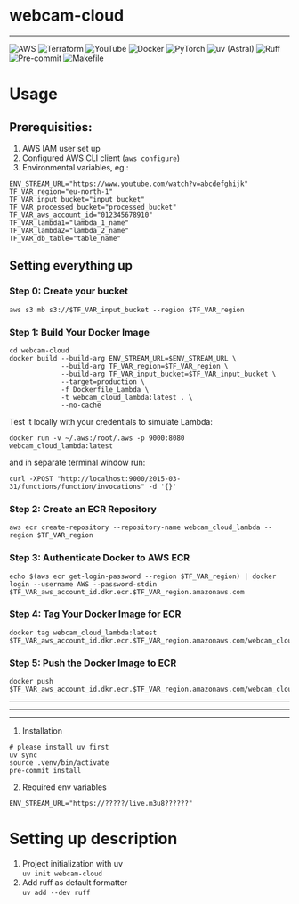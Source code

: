 # webcam-cloud
---
![AWS](https://img.shields.io/badge/cloud-AWS-FF9900?logo=amazon-aws&logoColor=white)
![Terraform](https://img.shields.io/badge/IaC-Terraform-623CE4?logo=terraform&logoColor=white)
![YouTube](https://img.shields.io/badge/Stream%20from-YouTube-red?logo=youtube&logoColor=white)
![Docker](https://img.shields.io/badge/Container-Docker-2496ED?logo=docker&logoColor=white)
![PyTorch](https://img.shields.io/badge/ML-PyTorch-EE4C2C?logo=pytorch&logoColor=white)
![uv (Astral)](https://img.shields.io/badge/Package%20Manager-uv-0095FF?logo=python&logoColor=white)
![Ruff](https://img.shields.io/badge/linter-ruff-007ACC?logo=python&logoColor=white)
![Pre-commit](https://img.shields.io/badge/linter-pre--commit-FE6F6F)
![Makefile](https://img.shields.io/badge/build-Makefile-6E6E6E)

# Usage

## Prerequisities:

1. AWS IAM user set up
2. Configured AWS CLI client (```aws configure```)
3. Environmental variables, eg.:

```
ENV_STREAM_URL="https://www.youtube.com/watch?v=abcdefghijk"
TF_VAR_region="eu-north-1"
TF_VAR_input_bucket="input_bucket"
TF_VAR_processed_bucket="processed_bucket"
TF_VAR_aws_account_id="012345678910"
TF_VAR_lambda1="lambda_1_name"
TF_VAR_lambda2="lambda_2_name"
TF_VAR_db_table="table_name"
```


## Setting everything up

### Step 0: Create your bucket
```
aws s3 mb s3://$TF_VAR_input_bucket --region $TF_VAR_region
```

### Step 1: Build Your Docker Image
```
cd webcam-cloud
docker build --build-arg ENV_STREAM_URL=$ENV_STREAM_URL \
             --build-arg TF_VAR_region=$TF_VAR_region \
             --build-arg TF_VAR_input_bucket=$TF_VAR_input_bucket \
             --target=production \
             -f Dockerfile_Lambda \
             -t webcam_cloud_lambda:latest . \
             --no-cache
```

Test it locally with your credentials to simulate Lambda:
```
docker run -v ~/.aws:/root/.aws -p 9000:8080 webcam_cloud_lambda:latest
```
and in separate terminal window run:
```
curl -XPOST "http://localhost:9000/2015-03-31/functions/function/invocations" -d '{}'
```

### Step 2: Create an ECR Repository
```
aws ecr create-repository --repository-name webcam_cloud_lambda --region $TF_VAR_region
```

### Step 3: Authenticate Docker to AWS ECR
```
echo $(aws ecr get-login-password --region $TF_VAR_region) | docker login --username AWS --password-stdin $TF_VAR_aws_account_id.dkr.ecr.$TF_VAR_region.amazonaws.com
```

### Step 4: Tag Your Docker Image for ECR
```
docker tag webcam_cloud_lambda:latest $TF_VAR_aws_account_id.dkr.ecr.$TF_VAR_region.amazonaws.com/webcam_cloud_lambda:latest
```

### Step 5: Push the Docker Image to ECR
```
docker push $TF_VAR_aws_account_id.dkr.ecr.$TF_VAR_region.amazonaws.com/webcam_cloud_lambda:latest

```

---
---
---

1. Installation
```
# please install uv first
uv sync
source .venv/bin/activate
pre-commit install 
```

2. Required env variables
```
ENV_STREAM_URL="https://?????/live.m3u8??????"
```

# Setting up description
1. Project initialization with uv  
```uv init webcam-cloud```
2. Add ruff as default formatter  
```uv add --dev ruff```
